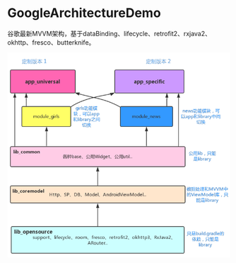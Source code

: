 # GoogleArchitectureDemo
谷歌最新MVVM架构，基于dataBinding、lifecycle、retrofit2、rxjava2、okhttp、fresco、butterknife。

![工程结构图](./img/0-MVVM-project.jpg)